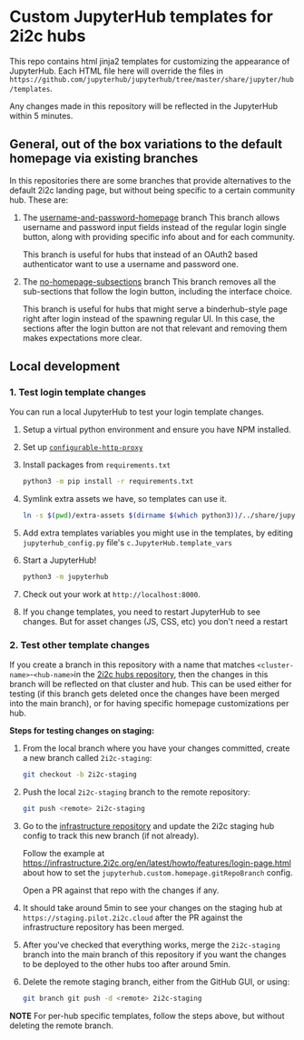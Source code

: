 # Custom JupyterHub templates for 2i2c hubs

This repo contains html jinja2 templates for customizing the appearance of JupyterHub. Each HTML file here will override the files in `https://github.com/jupyterhub/jupyterhub/tree/master/share/jupyter/hub/templates`.

Any changes made in this repository will be reflected in the JupyterHub within 5 minutes.

## General, out of the box variations to the default homepage via existing branches

In this repositories there are some branches that provide alternatives to the default 2i2c landing page, but without being specific to a certain community hub. These are:

1. The [username-and-password-homepage](https://github.com/2i2c-org/default-hub-homepage/tree/username-and-password-homepage) branch
   This branch allows username and password input fields instead of the regular login single button, along with providing specific info about and for each community.

   This branch is useful for hubs that instead of an OAuth2 based authenticator want to use a username and password one.

2. The [no-homepage-subsections](https://github.com/2i2c-org/default-hub-homepage/tree/no-homepage-subsections) branch
   This branch removes all the sub-sections that follow the login button, including the interface choice.

   This branch is useful for hubs that might serve a binderhub-style page right after login instead of the spawning regular UI. In this case, the sections after the login button are not that relevant and removing them makes expectations more clear.


## Local development

### 1. Test login template changes

You can run a local JupyterHub to test your login template changes.


1. Setup a virtual python environment and ensure you have NPM installed.

2. Set up [`configurable-http-proxy`](https://github.com/jupyterhub/configurable-http-proxy#install)

3. Install packages from `requirements.txt`

   ```bash
   python3 -m pip install -r requirements.txt
   ```

4. Symlink extra assets we have, so templates can use it.

   ```bash
   ln -s $(pwd)/extra-assets $(dirname $(which python3))/../share/jupyterhub/static
   ```
5. Add extra templates variables you might use in the templates, by editing
   `jupyterhub_config.py` file's `c.JupyterHub.template_vars`

6. Start a JupyterHub!

   ```bash
   python3 -m jupyterhub
   ```

7. Check out your work at `http://localhost:8000`.

8. If you change templates, you need to restart JupyterHub to see changes.
   But for asset changes (JS, CSS, etc) you don't need a restart

### 2. Test other template changes

If you create a branch in this repository with a name that matches `<cluster-name>`-`<hub-name>`in the [2i2c hubs repository](https://github.com/2i2c-org/infrastructure/tree/HEAD/config/clusters), then the changes in this branch will be reflected on that cluster and hub. This can be used either for testing (if this branch gets deleted once the changes have been merged into the main branch), or for having specific homepage customizations per hub.

**Steps for testing changes on staging:**

1. From the local branch where you have your changes committed, create a new branch called `2i2c-staging`:

   ```bash
   git checkout -b 2i2c-staging
   ```

2. Push the local `2i2c-staging` branch to the remote repository:

   ```bash
   git push <remote> 2i2c-staging
   ```

2. Go to the [infrastructure repository](https://github.com/2i2c-org/infrastructure) and update the 2i2c staging hub config to track this new branch (if not already).

   Follow the example at https://infrastructure.2i2c.org/en/latest/howto/features/login-page.html about how to set the `jupyterhub.custom.homepage.gitRepoBranch` config.

   Open a PR against that repo with the changes if any.

3. It should take around 5min to see your changes on the staging hub at `https://staging.pilot.2i2c.cloud` after the PR against the infrastructure repository has been merged.

4. After you've checked that everything works, merge the `2i2c-staging` branch into the main branch of this repository if you want the changes to be deployed to the other hubs too after around 5min.

5. Delete the remote staging branch, either from the GitHub GUI, or using:

   ```bash
   git branch git push -d <remote> 2i2c-staging
   ```

**NOTE**
For per-hub specific templates, follow the steps above, but without deleting the remote branch.
